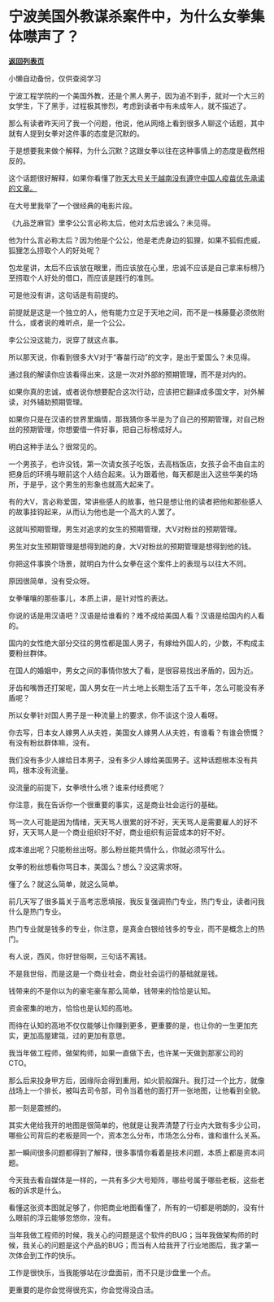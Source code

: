 # 宁波美国外教谋杀案件中，为什么女拳集体噤声了？

[**返回列表页**](/gzh/记忆承载3)

小懒自动备份，仅供查阅学习

宁波工程学院的一个美国外教，还是个黑人男子，因为追不到手，就对一个大三的女学生，下了黑手，过程极其惨烈，考虑到读者中有未成年人，就不描述了。  

  

那么有读者昨天问了我一个问题，他说，他从网络上看到很多人聊这个话题，其中就有人提到女拳对这件事的态度是沉默的。

  

于是想要我来做个解释，为什么沉默？这跟女拳以往在这种事情上的态度是截然相反的。

  

这个话题很好解释，如果你看懂了[昨天大号关于越南没有遵守中国人疫苗优先承诺的文章。](https://mp.weixin.qq.com/s?__biz=MzU0MjYwNDU2Mw==&mid=2247499650&idx=1&sn=e22162e81701191ae18075876b6443fe&chksm=fb1a93fecc6d1ae8cdf28ef5321e6489e84a6ff9904a0a184d6324937a089d8214a5a970fb3f&token=1886378750&lang=zh_CN&scene=21#wechat_redirect)  

  

在大号里我举了一个很经典的电影片段。  

  

《九品芝麻官》里李公公言必称太后，他对太后忠诚么？未见得。  

  

他为什么言必称太后？因为他是个公公，他是老虎身边的狐狸，如果不狐假虎威，狐狸怎么捞取个人的好处呢？  

  

包龙星讲，太后不应该放在眼里，而应该放在心里，忠诚不应该是自己拿来标榜乃至捞取个人好处的借口，而应该是践行的准则。  

  

可是他没有讲，这句话是有前提的。

  

前提就是这是一个独立的人，他有能力立足于天地之间，而不是一株藤蔓必须依附什么，或者说的难听点，是一个公公。

  

李公公没这能力，说穿了就这点事。  

  

所以那天说，你看到很多大V对于“春苗行动”的文字，是出于爱国么？未见得。

  

通过我的解读你应该看得出来，这是一次对外部的预期管理，而不是对内的。  

  

如果你真的忠诚，或者说你想要配合这次行动，应该把它翻译成多国文字，对外解读，对外辅助预期管理。  

  

如果你只是在汉语的世界里煽情，那我猜你多半是为了自己的预期管理，对自己粉丝的预期管理，你想要借一件好事，把自己标榜成好人。

  

明白这种手法么？很常见的。  

  

一个男孩子，也许没钱，第一次请女孩子吃饭，去高档饭店，女孩子会不由自主的把身后的环境与眼前这个人结合起来。认为跟着他，每天都是出入这些华美的场所，于是乎，这个男生的形象也就高大起来了。

  

有的大V，言必称爱国，常讲些感人的故事，他只是想让他的读者把他和那些感人的故事挂钩起来，从而认为他也是一个高大的人罢了。

  

这就叫预期管理，男生对追求的女生的预期管理，大V对粉丝的预期管理。  

  

男生对女生预期管理是想得到她的身，大V对粉丝的预期管理是想得到他的钱。  

  

你把这件事换个场景，就明白为什么女拳在这个案件上的表现与以往大不同。  

  

原因很简单，没有受众呀。

  

女拳嚷嚷的那些事儿，本质上讲，是针对性的表达。  

  

你说的话是用汉语吧？汉语是给谁看的？难不成给美国人看？汉语是给国内的人看的。  

  

国内的女性绝大部分交往的男性都是国人男子，有嫁给外国人的，少数，不构成主要粉丝群体。  

  

在国人的婚姻中，男女之间的事情你放大了看，是很容易找出矛盾的，因为近。

  

牙齿和嘴唇还打架呢，国人男女在一片土地上长期生活了五千年，怎么可能没有矛盾呢？  

  

所以女拳针对国人男子是一种流量上的要求，你不谈这个没人看呀。  

  

你去写，日本女人嫁男人从夫姓，美国女人嫁男人从夫姓，有谁看？有谁会愤慨？有没有粉丝群体嘛，没有。

  

我们没有多少人嫁给日本男子，没有多少人嫁给美国男子。这种话题根本没有共鸣，根本没有流量。  

  

没流量的前提下，女拳喷什么喷？谁来付经费呢？  

  

你注意，我在告诉你一个很重要的事实，这是商业社会运行的基础。  

  

骂一次人可能是因为情绪，天天骂人很累的好不好，天天骂人是需要雇人的好不好，天天骂人是一个商业组织好不好，商业组织有运营成本的好不好。  

  

成本谁出呢？只能粉丝出呀。那么粉丝能共情什么，你就必须写什么。

  

女拳的粉丝想看你骂日本，美国么？想么？没这需求呀。  

  

懂了么？就这么简单，就这么简单。  

  

前几天写了很多篇关于高考志愿填报，我反复强调热门专业，热门专业，读者问我什么是热门专业。  

  

热门专业就是钱多的专业，你注意，是真金白银给钱多的专业，而不是概念上的热门。  

  

有人说，西风，你好世俗啊，三句话不离钱。  

  

不是我世俗，而是这是一个商业社会，商业社会运行的基础就是钱。  

  

钱带来的不是你以为的豪宅豪车那么简单，钱带来的恰恰是认知。

  

资金密集的地方，恰恰也是认知的高地。

  

而待在认知的高地不仅仅能够让你赚到更多，更重要的是，也让你的一生更加充实，更加高屋建瓴，过的更加有意思。

  

我当年做工程师，做架构师，如果一直做下去，也许某一天做到那家公司的CTO。  

  

那么后来投身甲方后，因缘际会得到重用，如火箭般蹿升。我打过一个比方，就像战场上一个排长，被叫去司令部，司令当着他的面打开一张地图，让他看到全貌。  

  

那一刻是震撼的。

  

其实大佬给我开的地图是很简单的，他就是让我弄清楚了行业内大致有多少公司，哪些公司背后的老板是同一个，资本怎么分布，市场怎么分布，谁和谁什么关系。  

  

那一瞬间很多问题都得到了解释，很多事情你看着是技术问题，本质上都是资本问题。  

  

今天我去看自媒体是一样的，一共有多少大号矩阵，哪些号属于哪些老板，这些老板的诉求是什么。  

  

看懂这张资本图就足够了，你把商业地图看懂了，所有的一切都是明朗的，没有什么眼前的浮云能够忽悠你，没有。

  

当年我做工程师的时候，我关心的问题是这个软件的BUG；当年我做架构师的时候，我关心的问题是这个产品的BUG；而当有人给我开了行业地图后，我才第一次体会到工作的快乐。  

  

工作是很快乐，当我能够站在沙盘面前，而不只是沙盘里一个点。

  

更重要的是你会觉得很充实，你会觉得没白活。

